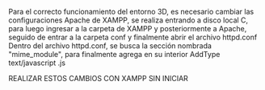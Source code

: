 Para el correcto funcionamiento del entorno 3D, es necesario cambiar las configuraciones Apache de XAMPP, se realiza entrando a disco local C, para luego ingresar a la carpeta de XAMPP y posteriormente a Apache, seguido de entrar a la carpeta conf y finalmente abrir el archivo httpd.conf
Dentro del archivo httpd.conf, se busca la sección nombrada "mime_module", para finalmente agrega en su interior AddType text/javascript .js

REALIZAR ESTOS CAMBIOS CON XAMPP SIN INICIAR